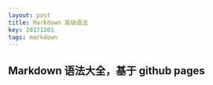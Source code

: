 ```yaml
---
layout: post
title: Markdown 高级语法
key: 20171201
tags: markdown
---
```


Markdown 语法大全，基于 github pages
--------


